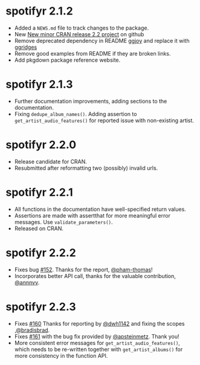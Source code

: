 # spotifyr 2.1.2

* Added a `NEWS.md` file to track changes to the package.
* New [New minor CRAN release 2.2 project](https://github.com/charlie86/spotifyr/projects/2) on github
* Remove deprecated dependency in README [ggjoy](https://cran.r-project.org/package=ggjoy/) and replace it with [ggridges](https://cran.r-project.org/package=ggridges)
* Remove good examples from README if they are broken links.
* Add pkgdown package reference website.

# spotifyr 2.1.3
* Further documentation improvements, adding sections to the documentation.
* Fixing `dedupe_album_names()`. Adding assertion to `get_artist_audio_features()` for reported issue with non-existing artist.

# spotifyr 2.2.0
* Release candidate for CRAN.
* Resubmitted after reformatting two (possibly) invalid urls.

# spotifyr 2.2.1
* All functions in the documentation have well-specified return values.
* Assertions are made with assertthat for more meaningful error messages. Use `validate_parameters()`.
* Released on CRAN.

# spotifyr 2.2.2
* Fixes bug [#152](https://github.com/charlie86/spotifyr/issues/152). Thanks for the report, [\@pham-thomas](https://github.com/pham-thomas)!
* Incorporates better API call, thanks for the valuable contribution,  [\@annnvv](https://github.com/annnvv).

# spotifyr 2.2.3
* Fixes [#160](https://github.com/charlie86/spotifyr/issues/160)   Thanks for reporting by [\@dwh1142](https://github.com/dwh1142) and fixing the scopes ,[\@bradisbrad](https://github.com/bradisbrad).
* Fixes [#161](https://github.com/charlie86/spotifyr/issues/161) with the bug fix provided by [\@apsteinmetz](https://github.com/apsteinmetz). Thank you!
* More consistent error messages for `get_artist_audio_features()`, which needs to be re-written together with `get_artist_albums()` for more consistency in the function API.
